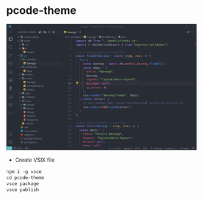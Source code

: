 # pcode-theme

![CAPTURE!](img.png)

- Create VSIX file

```
npm i -g vsce
cd pcode-theme
vsce package
vsce publish
```
